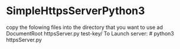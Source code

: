 # SimpleHttpsServerPython3
copy the folowing files into the directory that you want to use ad DocumentRoot
httpsServer.py
test-key/
To Launch server: # python3 httpsServer.py

